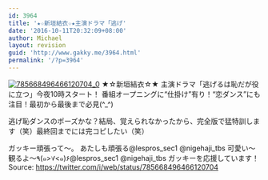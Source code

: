 ```yaml
---
id: 3964
title: '★☆新垣結衣☆★主演ドラマ「逃げ'
date: '2016-10-11T20:32:09+08:00'
author: Michael
layout: revision
guid: 'http://www.gakky.me/3964.html'
permalink: '/?p=3964'
---
```


[![785668496466120704_0](http://www.yui-aragaki.org/wp-content/uploads/2016/10/785668496466120704_0.jpg)](http://www.yui-aragaki.org/wp-content/uploads/2016/10/785668496466120704_0.jpg)
★☆新垣結衣☆★
主演ドラマ「逃げるは恥だが役に立つ」今夜10時スタート！
番組オープニングに“仕掛け”有り！“恋ダンス”にも注目！最初から最後まで必見(^\_^)

逃げ恥ダンスのポーズかな？結局、覚えられなかったから、完全版で猛特訓します（笑）最終回までには完コピしたい（笑）

ガッキー頑張って〜。
あたしも頑張る@lespros\_sec1 @nigehaji\_tbs 可愛い〜
観るよ〜٩(๑&gt;∀&lt;๑)۶@lespros\_sec1 @nigehaji\_tbs
ガッキーを応援しています！
Source: <https://twitter.com/i/web/status/785668496466120704>
